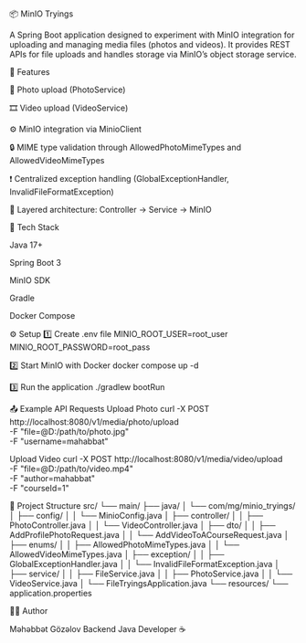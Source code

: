 📦 MinIO Tryings

A Spring Boot application designed to experiment with MinIO integration for uploading and managing media files (photos and videos).
It provides REST APIs for file uploads and handles storage via MinIO’s object storage service.

🚀 Features

📁 Photo upload (PhotoService)

🎞️ Video upload (VideoService)

⚙️ MinIO integration via MinioClient

🔒 MIME type validation through AllowedPhotoMimeTypes and AllowedVideoMimeTypes

❗ Centralized exception handling (GlobalExceptionHandler, InvalidFileFormatException)

🧱 Layered architecture: Controller → Service → MinIO

🧰 Tech Stack

Java 17+

Spring Boot 3

MinIO SDK

Gradle

Docker Compose

⚙️ Setup
1️⃣ Create .env file
MINIO_ROOT_USER=root_user
MINIO_ROOT_PASSWORD=root_pass

2️⃣ Start MinIO with Docker
docker compose up -d

3️⃣ Run the application
./gradlew bootRun

📤 Example API Requests
Upload Photo
curl -X POST http://localhost:8080/v1/media/photo/upload \
  -F "file=@D:/path/to/photo.jpg" \
  -F "username=mahabbat"

Upload Video
curl -X POST http://localhost:8080/v1/media/video/upload \
  -F "file=@D:/path/to/video.mp4" \
  -F "author=mahabbat" \
  -F "courseId=1"

📂 Project Structure
src/
└── main/
    ├── java/
    │   └── com/mg/minio_tryings/
    │       ├── config/
    │       │   └── MinioConfig.java
    │       ├── controller/
    │       │   ├── PhotoController.java
    │       │   └── VideoController.java
    │       ├── dto/
    │       │   ├── AddProfilePhotoRequest.java
    │       │   └── AddVideoToACourseRequest.java
    │       ├── enums/
    │       │   ├── AllowedPhotoMimeTypes.java
    │       │   └── AllowedVideoMimeTypes.java
    │       ├── exception/
    │       │   ├── GlobalExceptionHandler.java
    │       │   └── InvalidFileFormatException.java
    │       ├── service/
    │       │   ├── FileService.java
    │       │   ├── PhotoService.java
    │       │   └── VideoService.java
    │       └── FileTryingsApplication.java
    └── resources/
        └── application.properties

👨‍💻 Author

Məhəbbət Gözəlov
Backend Java Developer ☕
